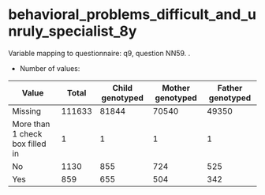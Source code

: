 # behavioral_problems_difficult_and_unruly_specialist_8y
Variable mapping to questionnaire: q9, question NN59.
.
- Number of values:

| Value | Total | Child genotyped | Mother genotyped | Father genotyped |
| ----- | ----- | --------------- | ---------------- | ---------------- |
| Missing | 111633 | 81844 | 70540 | 49350 |
| More than 1 check box filled in | 1 | 1 | 1 |1 |
| No | 1130 | 855 | 724 |525 |
| Yes | 859 | 655 | 504 |342 |




